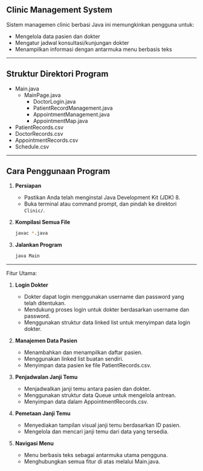 ## Clinic Management System

Sistem managemen clinic berbasi Java ini memungkinkan pengguna untuk:

- Mengelola data pasien dan dokter
- Mengatur jadwal konsultasi/kunjungan dokter
- Menampilkan informasi dengan antarmuka menu berbasis teks
------

## Struktur Direktori Program
 - Main.java
     - MainPage.java
         - DoctorLogin.java
         - PatientRecordManagement.java
         - AppointmentManagement.java
         - AppointmentMap.java
 - PatientRecords.csv
 - DoctorRecords.csv
 - AppointmentRecords.csv
 - Schedule.csv
------

## Cara Penggunaan Program

1. **Persiapan**
    - Pastikan Anda telah menginstal Java Development Kit (JDK) 8.
    - Buka terminal atau command prompt, dan pindah ke direktori `Clinic/`.

2. **Kompilasi Semua File**
   ```bash
   javac *.java

3. **Jalankan Program**
   ```bash
   java Main
------

Fitur Utama:
1. **Login Dokter**
     - Dokter dapat login menggunakan username dan password yang telah ditentukan.
     - Mendukung proses login untuk dokter berdasarkan username dan password.
     - Menggunakan struktur data linked list untuk menyimpan data login dokter.

2. **Manajemen Data Pasien**
     - Menambahkan dan menampilkan daftar pasien.
     - Menggunakan linked list buatan sendiri.
     - Menyimpan data pasien ke file PatientRecords.csv.

3. **Penjadwalan Janji Temu**
     - Menjadwalkan janji temu antara pasien dan dokter.
     - Menggunakan struktur data Queue untuk mengelola antrean.
     - Menyimpan data dalam AppointmentRecords.csv.

4. **Pemetaan Janji Temu**
     - Menyediakan tampilan visual janji temu berdasarkan ID pasien.
     - Mengelola dan mencari janji temu dari data yang tersedia.

5. **Navigasi Menu**
     - Menu berbasis teks sebagai antarmuka utama pengguna.
     - Menghubungkan semua fitur di atas melalui Main.java.
